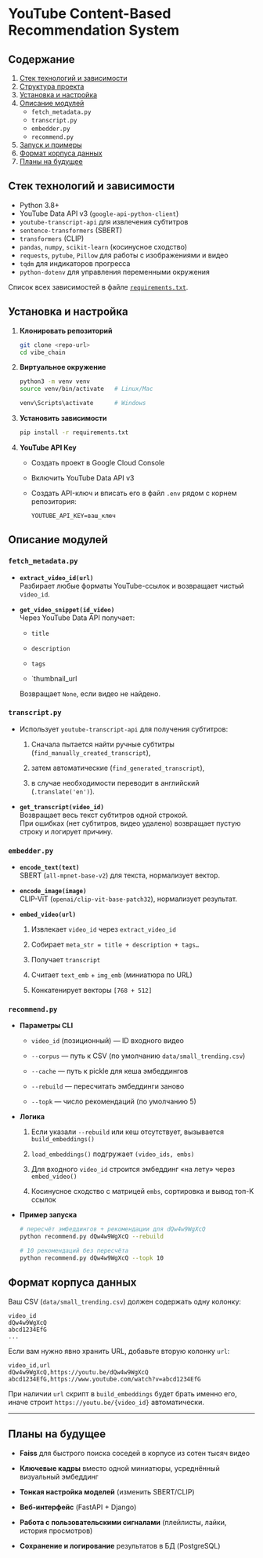 # YouTube Content-Based Recommendation System

## Содержание

1. [Стек технологий и зависимости](#стек-технологий-и-зависимости)  
2. [Структура проекта](#структура-проекта)  
3. [Установка и настройка](#установка-и-настройка)  
4. [Описание модулей](#описание-модулей)  
   - `fetch_metadata.py`  
   - `transcript.py`  
   - `embedder.py`  
   - `recommend.py`  
5. [Запуск и примеры](#запуск-и-примеры)  
6. [Формат корпуса данных](#формат-корпуса-данных)  
7. [Планы на будущее](#планы-на-будущее)  

## Стек технологий и зависимости

- Python 3.8+  
- YouTube Data API v3 (`google-api-python-client`)  
- `youtube-transcript-api` для извлечения субтитров  
- `sentence-transformers` (SBERT)  
- `transformers` (CLIP)  
- `pandas`, `numpy`, `scikit-learn` (косинусное сходство)  
- `requests`, `pytube`, `Pillow` для работы с изображениями и видео  
- `tqdm` для индикаторов прогресса  
- `python-dotenv` для управления переменными окружения  

Список всех зависимостей в файле [`requirements.txt`](requirements.txt).
## Установка и настройка

1. **Клонировать репозиторий**  
   ```bash
   git clone <repo-url>
   cd vibe_chain
   ```

2. **Виртуальное окружение**
    
    ```bash
    python3 -m venv venv
    source venv/bin/activate   # Linux/Mac
    
    venv\Scripts\activate      # Windows
    ```
    
3. **Установить зависимости**
    
    ```bash
    pip install -r requirements.txt
    ```
    
4. **YouTube API Key**
    
    - Создать проект в Google Cloud Console
        
    - Включить YouTube Data API v3
        
    - Создать API-ключ и вписать его в файл `.env` рядом с корнем репозитория:
        
        ```
        YOUTUBE_API_KEY=ваш_ключ
        ```

## Описание модулей

### `fetch_metadata.py`

- **`extract_video_id(url)`**  
    Разбирает любые форматы YouTube-ссылок и возвращает чистый `video_id`.
    
- **`get_video_snippet(id_video)`**  
    Через YouTube Data API получает:
    
    - `title`
        
    - `description`
        
    - `tags`
        
    - `thumbnail_url
        
    
    Возвращает `None`, если видео не найдено.

### `transcript.py`

- Использует `youtube-transcript-api` для получения субтитров:
    
    1. Сначала пытается найти ручные субтитры (`find_manually_created_transcript`),
        
    2. затем автоматические (`find_generated_transcript`),
        
    3. в случае необходимости переводит в английский (`.translate('en')`).
        
- **`get_transcript(video_id)`**  
    Возвращает весь текст субтитров одной строкой.  
    При ошибках (нет субтитров, видео удалено) возвращает пустую строку и логирует причину.

### `embedder.py`

- **`encode_text(text)`**  
    SBERT (`all-mpnet-base-v2`) для текста, нормализует вектор.
    
- **`encode_image(image)`**  
    CLIP-ViT (`openai/clip-vit-base-patch32`), нормализует результат.
    
- **`embed_video(url)`**
    
    1. Извлекает `video_id` через `extract_video_id`
        
    2. Собирает `meta_str = title + description + tags…`
        
    3. Получает `transcript`
        
    4. Считает `text_emb` + `img_emb` (миниатюра по URL)
        
    5. Конкатенирует векторы `[768 + 512]`

### `recommend.py`

- **Параметры CLI**
    
    - `video_id` (позиционный) — ID входного видео
        
    - `--corpus` — путь к CSV (по умолчанию `data/small_trending.csv`)
        
    - `--cache` — путь к pickle для кеша эмбеддингов
        
    - `--rebuild` — пересчитать эмбеддинги заново
        
    - `--topk` — число рекомендаций (по умолчанию 5)
        
- **Логика**
    
    1. Если указали `--rebuild` или кеш отсутствует, вызывается `build_embeddings()`
        
    2. `load_embeddings()` подгружает `(video_ids, embs)`
        
    3. Для входного `video_id` строится эмбеддинг «на лету» через `embed_video()`
        
    4. Косинусное сходство с матрицей `embs`, сортировка и вывод топ-K ссылок
        
- **Пример запуска**
    
    ```bash
    # пересчёт эмбеддингов + рекомендации для dQw4w9WgXcQ
    python recommend.py dQw4w9WgXcQ --rebuild
    
    # 10 рекомендаций без пересчёта
    python recommend.py dQw4w9WgXcQ --topk 10
    ```

## Формат корпуса данных

Ваш CSV (`data/small_trending.csv`) должен содержать одну колонку:

```csv
video_id
dQw4w9WgXcQ
abcd1234EfG
...
```

Если вам нужно явно хранить URL, добавьте вторую колонку `url`:

```csv
video_id,url
dQw4w9WgXcQ,https://youtu.be/dQw4w9WgXcQ
abcd1234EfG,https://www.youtube.com/watch?v=abcd1234EfG
```

При наличии `url` скрипт в `build_embeddings` будет брать именно его, иначе строит `https://youtu.be/{video_id}` автоматически.

---

## Планы на будущее

- **Faiss** для быстрого поиска соседей в корпусе из сотен тысяч видео
    
- **Ключевые кадры** вместо одной миниатюры, усреднённый визуальный эмбеддинг
    
- **Тонкая настройка моделей** (изменить SBERT/CLIP)
    
- **Веб-интерфейс** (FastAPI + Django)
    
- **Работа с пользовательскими сигналами** (плейлисты, лайки, история просмотров)
    
- **Сохранение и логирование** результатов в БД (PostgreSQL)